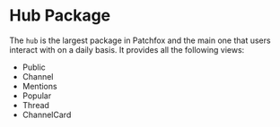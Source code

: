 # Hub Package

The `hub` is the largest package in Patchfox and the main one that users interact with on a daily basis. It provides all the following views:

* Public
* Channel
* Mentions
* Popular
* Thread
* ChannelCard
